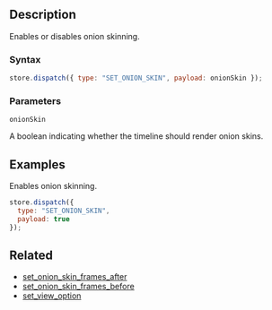 ## Description

Enables or disables onion skinning.

### Syntax

```javascript
store.dispatch({ type: "SET_ONION_SKIN", payload: onionSkin });
```

### Parameters

`onionSkin`

A boolean indicating whether the timeline should render onion skins.

## Examples

Enables onion skinning.

```javascript
store.dispatch({
  type: "SET_ONION_SKIN",
  payload: true
});
```

## Related

- [set_onion_skin_frames_after](./set_onion_skin_frames_after.md)
- [set_onion_skin_frames_before](./set_onion_skin_frames_before.md)
- [set_view_option](./set_view_option.md)
